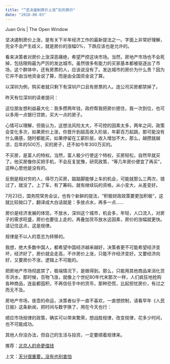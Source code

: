 ```yaml
---
title: "“坚决遏制房价上涨”后的房价"
date: "2018-08-03"
---
```


Juan Gris | The Open Window

坚决遏制房价上涨，是有关下半年经济工作的最新提法之一。字面上非常好理解，完全不会产生歧义，就是房价的涨幅0%，下跌应该也是允许的。

看来决策者对房价上涨深恶痛绝，希望严控这块市场。当然，房地产市场也不会死掉，包括限购最为严厉的发达城市。虽然很多有能力的买家基本都被驱逐出了市场，这个群体中，还有房票的人，应该说没有了。发达城市的房价为什么贵？因为它并不由当地资金说了算，而是由全国资金说了算。

以深圳为例，购买者就只剩下有深圳户口且有房票的人。连公司买房都禁掉了。

昨天有位深圳的读者提问：

这位朋友想利益最大化：我多攒两年钱，政府帮我把房价摁住，我一次到位，也可以多用一点银行贷款，买大一点的房子。

心情可以理解，但我认为，这想法风险太大，不可控的因素太多，两年之间，政策会变化多次，如果房价上涨，你晋升到超高收入阶层，年薪百万起跳，那可能没有什么痛感，随时都能买，如果停留在工薪阶层，收入增加不大，那么，越攒就越凉，后年的500万，买的房子，还不如今年300万买的。

不买房，是富人的特权。当然，富人极少行使这个特权，买房轻松，自然早就买了。他买房像你买把手机，不会反复犹豫，研究政策，“等几年房价便宜了再买”，这种心思他是没有的。

反倒是相对穷的人，得尽力买房，踮踮脚能够上车的机会，可能就那么三两次，错过了，就没了。上了车，有了筹码，就有继续玩的资格，从小变大，从差变好。

7月23日，国务院常务会议，也有个新鲜的提法，“积极财政政策要更加积极”，这就比较拗口了，翻译成大白话就是：多放点水，再多一点……

房价是经济发展的体现，不放水，深圳这个城市，机会多，年轻，人口流入，对房子的需求旺盛，房价也要往上走的，再叠加货币放水这因素，房价的涨幅就更快。请记住这点，这是规律。

规律是不以人的意志为转移的。

我想，绝大多数中国人，都希望中国经济越来越好，决策者更不可能希望经济变坏，经济好了，房价就会走高，不许房价上涨，只能不许经济变好。又要经济向好，又要房价不涨，逻辑上不可能的。

把房地产市场彻底禁了，极端情况下，是做得到。那么，只能用其他商品来消化货币洪水，那时候，百物飞涨，就像上个世纪80年代末那次一样，人们疯狂地抢购各种商品，连盐都囤积，不再信任手中的货币，那种恐慌，比起担忧房价，有过之而无不及。

房地产市场，夜壶的命运，决策者似乎一直不喜欢，一直想控制，请看早年《人民日报》这条新闻，把时间与数字换了，用在今天也行：

顺应市场规律的政策，确实可以带来繁荣，想战胜规律，改变规律，花多少时间，也不可能成功。

其他人你没办法，但自己的生活与投资，一定要顺着规律来。

推荐：[北京人的命更值钱](http://mp.weixin.qq.com/s?__biz=MjM5NDU0Mjk2MQ==&mid=2651622662&idx=1&sn=ed5a0b400c99cc909f34ffe0ec3a2e48&chksm=bd7e09188a09800e42a2864d460ddb5d5131d00b9bfb1d223d69ddf9da5df9bdf00a796a2407&scene=21#wechat_redirect)

上文：[天分很重要，没有也别害怕](http://mp.weixin.qq.com/s?__biz=MjM5NDU0Mjk2MQ==&mid=2651629867&idx=1&sn=021d389f6d5ea38c384c476fb0f30164&chksm=bd7e2d358a09a423a0e5ec65af94767eb381da82127113b72f5e03daa9a64c76faca68fb2049&scene=21#wechat_redirect)

